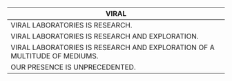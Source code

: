 |VIRAL|
|------------------------------------------------------------------------|
|VIRAL LABORATORIES IS RESEARCH.|
|VIRAL LABORATORIES IS RESEARCH AND EXPLORATION.|
|VIRAL LABORATORIES IS RESEARCH AND EXPLORATION OF A MULTITUDE OF MEDIUMS.|
|OUR PRESENCE IS UNPRECEDENTED.|
